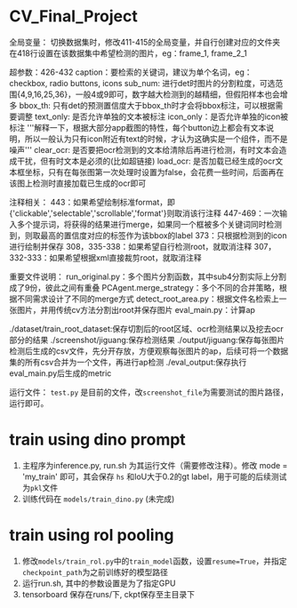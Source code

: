 # CV_Final_Project

全局变量：
切换数据集时，修改411-415的全局变量，并自行创建对应的文件夹
在418行设置在该数据集中希望检测的图片，eg：frame_1, frame_2_1

超参数：426-432
caption：要检索的关键词，建议为单个名词，eg：checkbox, radio buttons, icons
sub_num: 进行det时图片的分割粒度，可选范围{4,9,16,25,36}，一般4或9即可，数字越大检测到的越精细，但假阳样本也会增多
bbox_th: 只有det的预测置信度大于bbox_th时才会将bbox标注，可以根据需要调整
text_only: 是否允许单独的文本被标注
icon_only：是否允许单独的icon被标注
'''解释一下，根据大部分app截图的特性，每个button边上都会有文本说明，所以一般认为只有icon附近有text的时候，才认为这确实是一个组件，而不是噪声'''
clear_ocr: 是否要把ocr检测到的文本给清除后再进行检测，有时文本会造成干扰，但有时文本是必须的(比如超链接)
load_ocr: 是否加载已经生成的ocr文本框坐标，只有在每张图第一次处理时设置为false，会花费一些时间，后面再在该图上检测时直接加载已生成的ocr即可

注释相关：
443：如果希望绘制标准format，即{'clickable','selectable','scrollable','format'}则取消该行注释
447-469：一次输入多个提示词，将获得的结果进行merge，如果同一个框被多个关键词同时检测到，则取最高的置信度对应的标签作为该bbox的label
373：只根据检测到的icon进行绘制并保存
308，335-338：如果希望自行检测root，就取消注释
307，332-333：如果希望根据xml直接裁剪root，就取消注释

重要文件说明：
run_original.py：多个图片分割函数，其中sub4分割实际上分割成了9份，彼此之间有重叠
PCAgent.merge_strategy：多个不同的合并策略，根据不同需求设计了不同的merge方式
detect_root_area.py：根据文件名检索上一张图片，并用传统cv方法分割出root并保存图片
eval_main.py：计算ap

./dataset/train_root_dataset:保存切割后的root区域、ocr检测结果以及挖去ocr部分的结果
./screenshot/jiguang:保存检测结果
./output/jiguang:保存每张图片检测后生成的csv文件，先分开存放，方便观察每张图片的ap，后续可将一个数据集的所有csv合并为一个文件，再进行ap检测
./eval_output:保存执行eval_main.py后生成的metric

运行文件：
`test.py` 是目前的文件，改`screenshot_file`为需要测试的图片路径，运行即可。

# train using dino prompt
1. 主程序为inference.py, run.sh 为其运行文件（需要修改注释）。修改 mode = 'my_train' 即可，其会保存 `hs` 和IoU大于0.2的gt label，用于可能的后续测试为`pkl`文件
2. 训练代码在 `models/train_dino.py` (未完成)

# train using rol pooling
1. 修改`models/train_rol.py`中的`train_model`函数，设置`resume=True`，并指定`checkpoint_path`为之前训练好的模型路径
2. 运行run.sh, 其中的参数设置是为了指定GPU
3. tensorboard 保存在runs/下, ckpt保存至主目录下